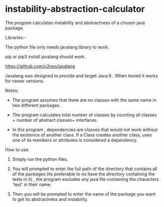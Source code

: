 # instability-abstraction-calculator
The program calculates instability and abstractness of a chosen java package.

Libraries:-

The python file only needs javalang library to work.

pip or pip3 install javalang should work.

https://github.com/c2nes/javalang

Javalang was designed to provide and target Java 8 . When tested it works for newer versions.


Notes:

- The program assumes that there are no classes with the same name in two different packages.

- The program calculates total number of classes by counting all classes + number of abstract classes+ interfaces.

- In this program , dependencies are classes that would not work without the existence of another class. If a Class creates another class, uses one of its members or attributes is considered a dependency.


How to use:
 1. Simply run the python files.
 2. You will prompted to enter the full path of the directory that contains all of the packages (its preferable to no have the directory containing the tests in it) , the program excludes any java file 
    containing the characters 'test' in their name.

 3. Then you will be prompted to enter the name of the package you want to get its abstractness and instability.
